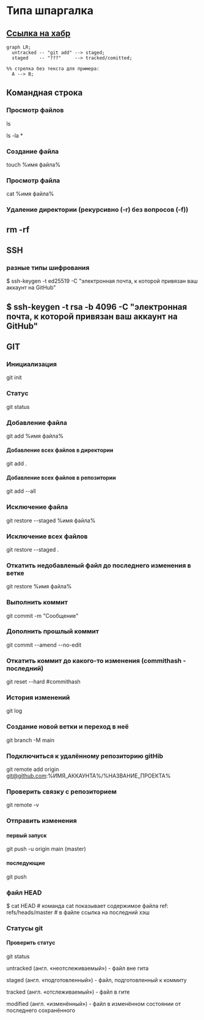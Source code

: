 # Типа шпаргалка
[Ссылка на хабр](https://habr.com/ru/companies/ruvds/articles/599929/)
----

```mermaid
graph LR;
  untracked -- "git add" --> staged;
  staged    -- "???"     --> tracked/comitted;

%% стрелка без текста для примера: 
  A --> B;
``` 

## Командная строка
### Просмотр файлов
ls

ls -la *

### Создание файла
touch %имя файла%

### Просмотр файла
cat  %имя файла%

### Удаление директории (рекурсивно (-r) без вопросов (-f))
rm -rf
----
## SSH 
### разные типы шифрования
$ ssh-keygen -t ed25519 -C "электронная почта, к которой привязан ваш аккаунт на GitHub" 

$ ssh-keygen -t rsa -b 4096 -C "электронная почта, к которой привязан ваш аккаунт на GitHub" 
----
## GIT
### Инициализация
git init

### Статус
git status

### Добавление файла
git add %имя файла%
#### Добавление всех файлов в директории
git add .
#### Добавление всех файлов в репозитории
git add --all

### Исключение файла
git restore --staged %имя файла%
### Исключение всех файлов
git restore --staged .

### Откатить недобавленый файл до последнего изменения в ветке
git restore %имя файла%

### Выполнить коммит
git commit -m "Сообщение"

### Дополнить прошлый коммит 
git commit --amend --no-edit

### Откатить коммит до какого-то изменения (commithash - последний)
git reset --hard #commithash

### История изменений
git log

### Создание новой ветки и переход в неё
git branch -M main

### Подключиться к удалённому репозиторию gitHib
git remote add origin git@github.com:%ИМЯ_АККАУНТА%/%НАЗВАНИЕ_ПРОЕКТА%

### Проверить связку с репозиторием
git remote -v

### Отправить изменения
#### первый запуск
git push -u origin main (master)
#### последующие
git push

### файл HEAD
$ cat HEAD # команда cat показывает содержимое файла
ref: refs/heads/master # в файле ссылка на последний хэш

### Статусы git
#### Проверить статус
git status

untracked (англ. «неотслеживаемый») - файл вне гита

staged (англ. «подготовленный») - файл, подготовленный к коммиту

tracked (англ. «отслеживаемый») - файл в гите

modified (англ. «изменённый») - файл в изменённом состоянии от последнего сохранённого

